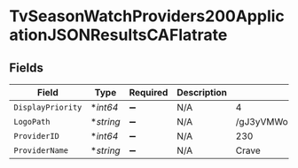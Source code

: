 # TvSeasonWatchProviders200ApplicationJSONResultsCAFlatrate


## Fields

| Field                            | Type                             | Required                         | Description                      | Example                          |
| -------------------------------- | -------------------------------- | -------------------------------- | -------------------------------- | -------------------------------- |
| `DisplayPriority`                | **int64*                         | :heavy_minus_sign:               | N/A                              | 4                                |
| `LogoPath`                       | **string*                        | :heavy_minus_sign:               | N/A                              | /gJ3yVMWouaVj6iHd59TISJ1TlM5.jpg |
| `ProviderID`                     | **int64*                         | :heavy_minus_sign:               | N/A                              | 230                              |
| `ProviderName`                   | **string*                        | :heavy_minus_sign:               | N/A                              | Crave                            |